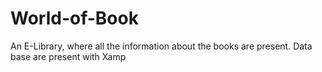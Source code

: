 # World-of-Book
An E-Library, where all the information about the books are present. Data base are present with Xamp
